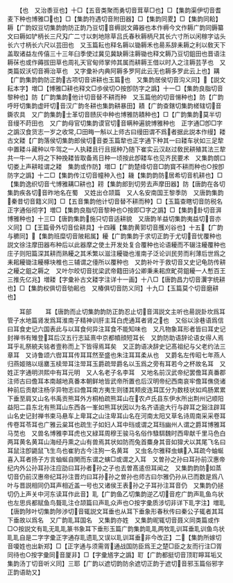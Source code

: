 <!-- { "loadSidebar": true } -->
　　【也　又治黍豆也】十□【五音类聚而勇切音茸草□也】□【集韵渠伊切音耆麦下种也博雅□也】□【集韵符遇切音附田器】□【集韵同畟】□【集韵同耠】耨【广韵奴豆切集韵韵防正韵乃豆切音槈説文薅器也本作槈今文作耨广韵同鎒纂文曰耨如铲柄长三尺刄广二寸以刺地除草吕氏春秋耨柄尺其长六寸所以闲稼字诂头长六寸柄长六尺以芸田也　又玉篇耘也释名耨以锄耨禾也昜系辞耒耨之利以敎天下盖取诸益左传僖三十三年臼季使过冀见冀缺耨注耨锄也释文耨乃豆切鉏田也晋语注耨茠也或作薅拔田草也周礼天官甸师掌帅其属而耕耨王借以时入之注耨芸芓也　又类篇奴沃切音褥治草也　又字彚补内典阿耨多罗阿此云无也耨多罗此云上也】耩【广韵集韵韵防正韵古项切音讲耕也玉篇也　又集韵居侯切音沟义同】【説文耘本字】増□【博雅□耕也释文□歩侯切○按卽防字之譌】十一□【集韵良脂切音黎种也】防【广韵集韵他计切音替不耕而种　又玉篇他的切音愓种也】防【广韵呼旴切集韵虚旰切音汉广韵冬耕也集韵耕暴田】耫【广韵查鎋切集韵槎辖切音鐁农具　又广韵集韵士革切音赜灰中种也博雅防耫种也】□【广韵集韵莫半切音缦不莳田也　又广韵母官切集韵谟官切音瞒种遍貌博雅种也　正字通□卽□字之譌汉食货志一岁之收常□田畮一斛以上师古曰缦田谓不爲者据此説本作缦】耧古文耧【广韵落侯切集韵郎侯切音娄玉篇犂也正字通下种其一曰耧车状如三足犂中置耧斗藏种以牛驾之一人执耧且行且揺种乃随下崔实云汉赵过敎民耕殖其法三犂共一牛一人将之下种挽耧皆取备焉日种一顷按此卽耧车也见齐民要术　又集韵朗口切娄上声耕畦谓之耧　集韵或作防】増□【广韵楚绛切音□韵寳不耕而种也○按卽防字之譌】十二□【集韵传江切音幢种入也】耭【集韵韵防居希切音机耕也】□【集韵逸织切音弋博雅耩□耕也】耢【集韵郎到切劳去声摩田器】防【唐韵在各切集韵疾各切音昨地名在蜀　又姓出仓颉篇　又人名安南国王黎季防　又唐韵集韵秦昔切音籍义同】□【五音集韵他计切音替不耕而种】□【玉篇查瞎切音防税名正字通俗彻字】増□【集韵良脂切音黎种也○按即□字之譌】□【集韵卦切音湃博雅种也】十三□【唐韵集韵施只切音适耕貌　又唐韵羊益切集韵夷益切音亦义同】□【王篇骨外切音侩耕具】十四耯【集韵黄郭切音雘刈谷也】十五【广韵与穮同】【集韵班糜切音陂耜属】耰【广韵集韵于求切正韵于尤切音忧覆种也説文徐注摩田器布种后以此器摩之使土开发处复合覆种也论语耰而不辍注耰覆种也庄子则阳篇深其耕而熟耰之其禾繁以滋注耰锄也淮南子泛论训民劳而利薄后世爲之耒耜耰锄注耰椓块椎也三辅谓之儓所以覆种也　又韵补叶于救切音又史记龟防传耕之耰之鉏之耨之　又叶尔皎切音扰梁武帝籍田诗公卿秉耒耜庶甿荷鉏耰一人慙百王三推先亿兆】増耧【字彚补古文耧字注详十一画】十八□【唐韵昌力切音瀷字统耕也】□【集韵权俱切音劬耜也　又椿俱切音防义同】十九□【玉篇莫个切音磨耕也】

　　耳部
　　耳【唐韵而止切集韵韵防正韵忍止切音洱説文主听也昜説卦坎爲耳管子水地篇肾发爲耳淮南子精神训肝主耳白虎通耳者肾之也　又俗以涂巷语爲信曰耳食史记六国表此与以耳食何异注耳食不能知味也　又凡物象耳形者皆曰耳史记封禅书有雉登耳后汉五行志延熹中京都幩顔短耳长　又韵防助语辞论语女得人焉耳乎礼祭綂夫铭者壹称而上下皆得焉耳矣　又正韵语决辞史记髙祖纪与父老约法三章耳　又诗鲁颂六辔耳耳传耳耳然至盛也朱注耳耳柔从也　又爵名左传昭七年燕人归燕姬赂以瑶罋玉椟斝耳注斝耳玉爵疏斝爵名以玉爲之旁有耳若今之杯故名耳　又姓正字通明洪熙中有耳元明　又人名老子名李耳　又地名前汉武帝纪罢儋耳真番郡注师古曰儋耳本南越地真番本朝鲜地皆武帝所置也后汉明帝纪西南哀牢儋耳僬侥诸种前后贡献注杨孚异物志曰儋耳南方夷生则镂其颊皮连耳匡分为数枝状如鸡肠累累下垂至肩又山名书禹贡熊耳外方桐柏疏熊耳山在农卢氏县东伊水所出荆州记顺阳益阳二县东北有熊耳山东西各一峯如熊耳状因以为名齐语逾大行与辟耳之谿注辟耳山名史记封禅书束马悬车上卑耳之山注卑耳山名在河南太阳又草名诗周南采采卷耳传卷耳苓耳也广雅云枲耳也疏生子如妇人耳中珰或谓之耳珰幽州人谓之爵耳博雅耳马苋也　又兽名博雅李耳虎也又緑耳周穆王骏马名俗作騄駬魏时西卑献千里马色白两耳黄名黄耳山海经丹熏之山有兽焉其状如防而兔首麋身其音如獋犬以其尾飞名曰耳鼠注卽鼯鼠飞生鸟也崔豹古今注狗一名黄耳　又虫名尔雅释虫螾入耳疏今蚰蜒喜入耳者扬子方言蚰蜒自関而东谓之螾□或谓之入耳　又曽孙之孙曰耳孙前汉惠帝纪内外公孙耳孙注应劭曰耳孙者孙之子也去曽髙逺但耳闻之　又集韵韵防如蒸切音仍前汉惠帝纪耳孙注晋灼曰耳孙孙之曽孙也师古曰尔雅仍孙从已而数是爲八叶与晋説相同仍耳声相近盖一号也又诸侯王表孙之子耳孙注耳音仍　又集韵仍拯切仍上声关中河东读耳作此音】耴【广韵鱼乙切集韵逆乙切音疙广韵声耴鱼鸟状也左思呉都赋鱼鸟聱耴注仓颉篇曰声耴众声也○按字彚质涉切非详下耴字注】増耴【唐韵陟叶切集韵陟渉切音辄説文耳垂也从耳下垂象形春秋传曰秦公子辄者其耳下垂故以爲名　又广韵耴耳国名　又集韵亦姓　又集韵昵辄切音聂义同类篇或作□○按説文有耴无耴耴篆书象耳下垂形玉篇广韵集韵耴耴两牧耴训耳垂耴训鱼鸟状耴耴自是二字字彚正字通存耴遗耴又误以耴训耳垂非今改正】二【集韵所嫁切音嗄姓也出新郑】□【正字通与须需胥通战国防臣爲王之楚□臣之友而行注□胥同待也○按字彚同音厦非】□【字彚馗字之譌】耵【广韵都挺切音顶耵矃耳垢又集韵汤丁切音听义同】三耶【广韵以遮切韵防余遮切正韵于遮切音邪玉篇俗邪字正韵语助又】
